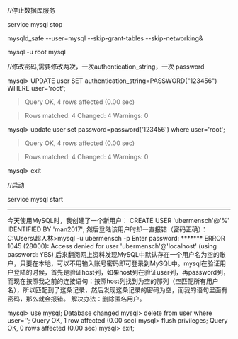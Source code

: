 //停止数据库服务

service mysql stop

mysqld_safe --user=mysql --skip-grant-tables --skip-networking&

mysql -u root mysql

//修改密码,需要修改两次，一次authentication_string，一次 password

mysql> UPDATE user SET authentication_string=PASSWORD("123456") WHERE user='root'; 

>Query OK, 4 rows affected (0.00 sec)

>Rows matched: 4  Changed: 4  Warnings: 0 

mysql> update user set password=password('123456') where user='root';

>Query OK, 4 rows affected (0.00 sec)

>Rows matched: 4  Changed: 4  Warnings: 0

mysql> exit

//启动

service mysql start

------------------------

今天使用MySQL时，我创建了一个新用户：
CREATE USER 'ubermensch'@'%' IDENTIFIED BY 'man2017';
然后登陆该用户时却一直报错（密码正确）：
C:\Users\超人林>mysql -u ubermensch -p
Enter password: *******
ERROR 1045 (28000): Access denied for user 'ubermensch'@'localhost' (using password: YES)
后来翻阅网上资料发现MySQL中默认存在一个用户名为空的账户，只要在本地，可以不用输入账号密码即可登录到MySQL中。mysql在验证用户登陆的时候，首先是验证host列，如果host列在验证user列，再password列，而现在按照我之前的连接语句：按照host列找到为空的那列（空匹配所有用户名），所以匹配到了这条记录，然后发现这条记录的密码为空，而我的语句里面有密码，那么就会报错。
解决办法：删除匿名用户。

mysql> use mysql;
Database changed
mysql> delete from user where user='';
Query OK, 1 row affected (0.00 sec)
mysql> flush privileges;
Query OK, 0 rows affected (0.00 sec)
mysql> exit;
